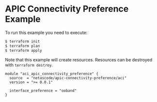 <!-- BEGIN_TF_DOCS -->
# APIC Connectivity Preference Example

To run this example you need to execute:

```bash
$ terraform init
$ terraform plan
$ terraform apply
```

Note that this example will create resources. Resources can be destroyed with `terraform destroy`.

```hcl
module "aci_apic_connectivity_preference" {
  source  = "netascode/apic-connectivity-preference/aci"
  version = ">= 0.0.1"

  interface_preference = "ooband"
}

```
<!-- END_TF_DOCS -->